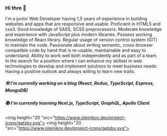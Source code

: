   ### Hi thre 👋
  
I'm a junior Web Developer having 1,5 years of experience in building websites and apps that are responsive and usable. Proficient in HTML5 and css3. Good knowledge of SASS, SCSS preprocessors. Moderate knowledge and experience with JavaScript plus modern libraries. Possess working knowledge of React library. 
Regular usage of version control system (GIT) to maintain the code. Passionate about writing semantic, cross-browser compatible code by hand that is re-usable, maintainable and easy to understand. Ability to work well both independently and as part of a team. 
In the search for a position where I can enhance my skillset in web technologies to develop and implement solutions to meet business needs. Having a positive outlook and always willing to learn new traits.
  
##### 🛠 I'm currently working on a blog (React, Redux, TypeScript, Express, MongoDB)
##### 📚 I'm currently learning Next.js, TypeScript, GraphQL, Apollo Client
  
<img height="20 "src="https://www.oleinikov.dev/project-icons/gatsby.svg">
<img height="20 "src="https://www.oleinikov.dev/project-icons/gatsby.svg">
